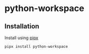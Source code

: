 # python-workspace

## Installation
Install using [pipx](https://github.com/pypa/pipx)
```
pipx install python-workspace
```